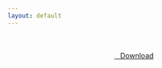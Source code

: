 ```yaml
---
layout: default
---
```


<br />

<br />

<center>
<a href="https://drive.google.com/uc?authuser=0&id=1Q2BGmwN7owO_PJ2Tj9e-SjzQBVqYG1xq&export=download" class="hbt"><i class="fa fa-chevron-down" aria-hidden="true"></i>&nbsp; &nbsp;Download</a>
</center><br />

<br />
